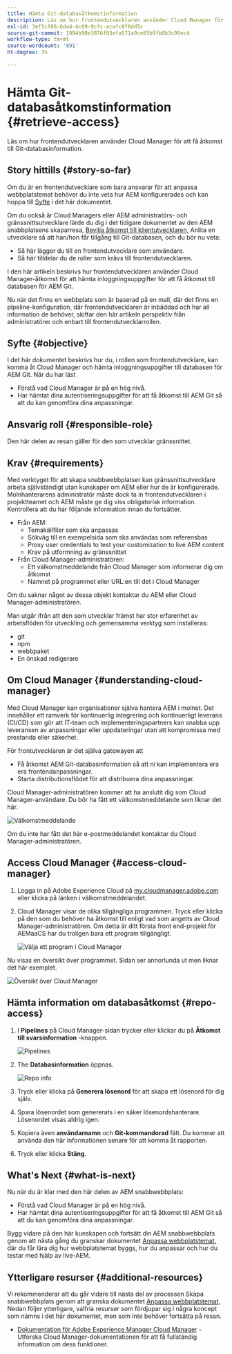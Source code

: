 ```yaml
---
title: Hämta Git-databasåtkomstinformation
description: Läs om hur frontendutvecklaren använder Cloud Manager för att få åtkomst till Git-databasinformation.
exl-id: 3ef1cf86-6da4-4c09-9cfc-acafc8f6dd5c
source-git-commit: 1994b90e3876f03efa571a9ce65b9fb8b3c90ec4
workflow-type: tm+mt
source-wordcount: '891'
ht-degree: 3%

---
```


# Hämta Git-databasåtkomstinformation {#retrieve-access}

Läs om hur frontendutvecklaren använder Cloud Manager för att få åtkomst till Git-databasinformation.

## Story hittills {#story-so-far}

Om du är en frontendutvecklare som bara ansvarar för att anpassa webbplatstemat behöver du inte veta hur AEM konfigurerades och kan hoppa till [Syfte](#objective) i det här dokumentet.

Om du också är Cloud Managers eller AEM administratörs- och gränssnittsutvecklare lärde du dig i det tidigare dokumentet av den AEM snabbplatsens skaparresa, [Bevilja åtkomst till klientutvecklaren,](grant-access.md) Anlita en utvecklare så att han/hon får tillgång till Git-databasen, och du bör nu veta:

* Så här lägger du till en frontendutvecklare som användare.
* Så här tilldelar du de roller som krävs till frontendutvecklaren.

I den här artikeln beskrivs hur frontendutvecklaren använder Cloud Manager-åtkomst för att hämta inloggningsuppgifter för att få åtkomst till databasen för AEM Git.

Nu när det finns en webbplats som är baserad på en mall, där det finns en pipeline-konfiguration, där frontendutvecklaren är inbäddad och har all information de behöver, skiftar den här artikeln perspektiv från administratörer och enbart till frontendutvecklarrollen.

## Syfte {#objective}

I det här dokumentet beskrivs hur du, i rollen som frontendutvecklare, kan komma åt Cloud Manager och hämta inloggningsuppgifter till databasen för AEM Git. När du har läst

* Förstå vad Cloud Manager är på en hög nivå.
* Har hämtat dina autentiseringsuppgifter för att få åtkomst till AEM Git så att du kan genomföra dina anpassningar.

## Ansvarig roll {#responsible-role}

Den här delen av resan gäller för den som utvecklar gränssnittet.

## Krav {#requirements}

Med verktyget för att skapa snabbwebbplatser kan gränssnittsutvecklare arbeta självständigt utan kunskaper om AEM eller hur de är konfigurerade. Molnhanterarens administratör måste dock ta in frontendutvecklaren i projektteamet och AEM måste ge dig viss obligatorisk information. Kontrollera att du har följande information innan du fortsätter.

* Från AEM:
   * Temakällfiler som ska anpassas
   * Sökväg till en exempelsida som ska användas som referensbas
   * Proxy user credentials to test your customization to live AEM content
   * Krav på utformning av gränssnittet
* Från Cloud Manager-administratören:
   * Ett välkomstmeddelande från Cloud Manager som informerar dig om åtkomst
   * Namnet på programmet eller URL:en till det i Cloud Manager

Om du saknar något av dessa objekt kontaktar du AEM eller Cloud Manager-administratören.

Man utgår ifrån att den som utvecklar främst har stor erfarenhet av arbetsflöden för utveckling och gemensamma verktyg som installeras:

* git
* npm
* webbpaket
* En önskad redigerare

## Om Cloud Manager {#understanding-cloud-manager}

Med Cloud Manager kan organisationer själva hantera AEM i molnet. Det innehåller ett ramverk för kontinuerlig integrering och kontinuerligt leverans (CI/CD) som gör att IT-team och implementeringspartners kan snabba upp leveransen av anpassningar eller uppdateringar utan att kompromissa med prestanda eller säkerhet.

För frontutvecklaren är det själva gatewayen att

* Få åtkomst AEM Git-databasinformation så att ni kan implementera era era frontendanpassningar.
* Starta distributionsflödet för att distribuera dina anpassningar.

Cloud Manager-administratören kommer att ha anslutit dig som Cloud Manager-användare. Du bör ha fått ett välkomstmeddelande som liknar det här.

![Välkomstmeddelande](assets/welcome-email.png)

Om du inte har fått det här e-postmeddelandet kontaktar du Cloud Manager-administratören.

## Access Cloud Manager {#access-cloud-manager}

1. Logga in på Adobe Experience Cloud på [my.cloudmanager.adobe.com](https://my.cloudmanager.adobe.com/) eller klicka på länken i välkomstmeddelandet.

1. Cloud Manager visar de olika tillgängliga programmen. Tryck eller klicka på den som du behöver ha åtkomst till enligt vad som angetts av Cloud Manager-administratören. Om detta är ditt första front end-projekt för AEMaaCS har du troligen bara ett program tillgängligt.

   ![Välja ett program i Cloud Manager](assets/cloud-manager-select-program.png)

Nu visas en översikt över programmet. Sidan ser annorlunda ut men liknar det här exemplet.

![Översikt över Cloud Manager](assets/cloud-manager-overview.png)

## Hämta information om databasåtkomst {#repo-access}

1. I **Pipelines** på Cloud Manager-sidan trycker eller klickar du på **Åtkomst till svarsinformation** -knappen.

   ![Pipelines](assets/pipelines-repo-info.png)

1. The **Databasinformation** öppnas.

   ![Repo info](assets/repo-info.png)

1. Tryck eller klicka på **Generera lösenord** för att skapa ett lösenord för dig själv.

1. Spara lösenordet som genererats i en säker lösenordshanterare. Lösenordet visas aldrig igen.

1. Kopiera även **användarnamn** och **Git-kommandorad** fält. Du kommer att använda den här informationen senare för att komma åt rapporten.

1. Tryck eller klicka **Stäng**.

## What&#39;s Next {#what-is-next}

Nu när du är klar med den här delen av AEM snabbwebbplats:

* Förstå vad Cloud Manager är på en hög nivå.
* Har hämtat dina autentiseringsuppgifter för att få åtkomst till AEM Git så att du kan genomföra dina anpassningar.

Bygg vidare på den här kunskapen och fortsätt din AEM snabbwebbplats genom att nästa gång du granskar dokumentet [Anpassa webbplatstemat,](customize-theme.md) där du får lära dig hur webbplatstemat byggs, hur du anpassar och hur du testar med hjälp av live-AEM.

## Ytterligare resurser {#additional-resources}

Vi rekommenderar att du går vidare till nästa del av processen Skapa snabbwebbplats genom att granska dokumentet [Anpassa webbplatstemat,](customize-theme.md) Nedan följer ytterligare, valfria resurser som fördjupar sig i några koncept som nämns i det här dokumentet, men som inte behöver fortsätta på resan.

* [Dokumentation för Adobe Experience Manager Cloud Manager](https://experienceleague.adobe.com/docs/experience-manager-cloud-manager/using/introduction-to-cloud-manager.html) - Utforska Cloud Manager-dokumentationen för att få fullständig information om dess funktioner.
